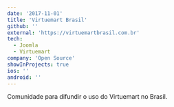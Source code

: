 ```yaml
---
date: '2017-11-01'
title: 'Virtuemart Brasil'
github: ''
external: 'https://virtuemartbrasil.com.br'
tech:
  - Joomla
  - Virtuemart
company: 'Open Source'
showInProjects: true
ios: ''
android: ''
---
```


Comunidade para difundir o uso do Virtuemart no Brasil.
